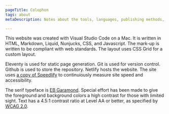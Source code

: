 ```yaml
---
pageTitle: Colophon
tags: about
metaDescription: Notes about the tools, languages, publishing methods, and assets used in the production of this website. 

---
```

 <span class="dropcap">T</span>his website was created with Visual Studio Code on a Mac. It is written in HTML, Markdown, Liquid, Nunjucks, CSS, and Javascript. The mark-up is written to be compliant with web standards. The layout uses CSS Grid for a custom layout. 
 
 Eleventy is used for static page generation. Git is used for version control. Github is used to store the repository. Netlify hosts the website. The site uses <a href="https://speedlify-joshcrain.netlify.app/" rel="noopener">a copy of Speedlify</a> to continuiously measure site speed and accessibility.

 The serif typeface is <a href="https://fonts.google.com/specimen/EB+Garamond" rel="noopener">EB Garamond</a>. Special effort has been made to give the foreground and background colors a high contrast for those with limited sight. Text has a 4.5:1 contrast ratio at Level AA or better, as specified by <a href="https://www.w3.org/TR/WCAG20/" rel="noopener">WCAG 2.0</a>. 
